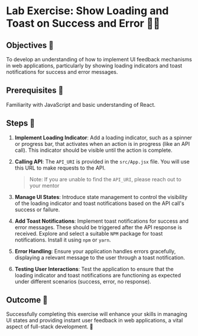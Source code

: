 # Lab Exercise: Show Loading and Toast on Success and Error 🔄🔔

## Objectives 🎯
To develop an understanding of how to implement UI feedback mechanisms in web applications, particularly by showing loading indicators and toast notifications for success and error messages.

## Prerequisites 🧩
Familiarity with JavaScript and basic understanding of React.

## Steps 📝

1. **Implement Loading Indicator**: Add a loading indicator, such as a spinner or progress bar, that activates when an action is in progress (like an API call). This indicator should be visible until the action is complete.

2. **Calling  API**: The `API_URI` is provided in the `src/App.jsx` file. You will use this URL to make requests to the API.
   > Note: If you are unable to find the `API_URI`, please reach out to your mentor

3. **Manage UI States**: Introduce state management to control the visibility of the loading indicator and toast notifications based on the API call's success or failure.

4. **Add Toast Notifications**: Implement toast notifications for success and error messages. These should be triggered after the API response is received. Explore and select a suitable `NPM` package for toast notifications. Install it using `npm` or `yarn`.

5. **Error Handling**: Ensure your application handles errors gracefully, displaying a relevant message to the user through a toast notification.

6. **Testing User Interactions**: Test the application to ensure that the loading indicator and toast notifications are functioning as expected under different scenarios (success, error, no response).

## Outcome 🏁
Successfully completing this exercise will enhance your skills in managing UI states and providing instant user feedback in web applications, a vital aspect of full-stack development. 🌟
